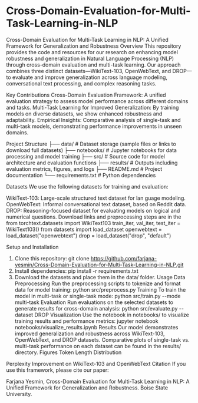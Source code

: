 # Cross-Domain-Evaluation-for-Multi-Task-Learning-in-NLP
Cross-Domain Evaluation for Multi-Task Learning in NLP: A Unified Framework for Generalization and Robustness
Overview
This repository provides the code and resources for our research on enhancing model robustness and generalization in Natural Language Processing (NLP) through cross-domain evaluation and multi-task learning. Our approach combines three distinct datasets—WikiText-103, OpenWebText, and DROP—to evaluate and improve generalization across language modeling, conversational text processing, and complex reasoning tasks.

Key Contributions
Cross-Domain Evaluation Framework: A unified evaluation strategy to assess model performance across different domains and tasks.
Multi-Task Learning for Improved Generalization: By training models on diverse datasets, we show enhanced robustness and adaptability.
Empirical Insights: Comparative analysis of single-task and multi-task models, demonstrating performance improvements in unseen domains.

Project Structure
├── data/                   # Dataset storage (sample files or links to download full datasets)
├── notebooks/              # Jupyter notebooks for data processing and model training
├── src/                    # Source code for model architecture and evaluation functions
├── results/                # Outputs including evaluation metrics, figures, and logs
├── README.md               # Project documentation
└── requirements.txt        # Python dependencies


Datasets
We use the following datasets for training and evaluation:

WikiText-103: Large-scale structured text dataset for lan guage modeling.
OpenWebText: Informal conversational text dataset, based on Reddit data.
DROP: Reasoning-focused dataset for evaluating models on logical and numerical questions.
Download links and preprocessing steps are in the from torchtext.datasets import WikiText103
train_iter, val_iter, test_iter = WikiText103()
from datasets import load_dataset
openwebtext = load_dataset("openwebtext")
drop = load_dataset("drop", "default")


Setup and Installation
1. Clone this repository: git clone https://github.com/farjana-yesmin/Cross-Domain-Evaluation-for-Multi-Task-Learning-in-NLP.git
2. Install dependencies: pip install -r requirements.txt
3. Download the datasets and place them in the data/ folder.
   Usage
Data Preprocessing
Run the preprocessing scripts to tokenize and format data for model training:
python src/preprocess.py
Training
To train the model in multi-task or single-task mode: python src/train.py --mode multi-task
Evaluation
Run evaluations on the selected datasets to generate results for cross-domain analysis: python src/evaluate.py --dataset DROP
Visualization
Use the notebook in notebooks/ to visualize training results and performance metrics: jupyter notebook notebooks/visualize_results.ipynb
Results
Our model demonstrates improved generalization and robustness across WikiText-103, OpenWebText, and DROP datasets.
Comparative plots of single-task vs. multi-task performance on each dataset can be found in the results/ directory.
Figures
Token Length Distribution

Perplexity Improvement on WikiText-103 and OpenWebText
Citation
If you use this framework, please cite our paper:

Farjana Yesmin, Cross-Domain Evaluation for Multi-Task Learning in NLP: A Unified Framework for Generalization and Robustness. Boise State University.


